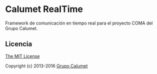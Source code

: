 # Calumet RealTime

Framework de comunicación en tiempo real para el proyecto COMA del Grupo Calumet.

## Licencia

[The MIT License](http://opensource.org/licenses/MIT)

Copyright (c) 2013-2016 [Grupo Calumet](http://cormoran.uis.edu.co/calumet)
